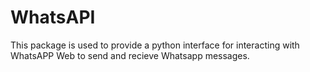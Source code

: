 # WhatsAPI
This package is used to provide a python interface for interacting with WhatsAPP Web to send and recieve Whatsapp messages.
